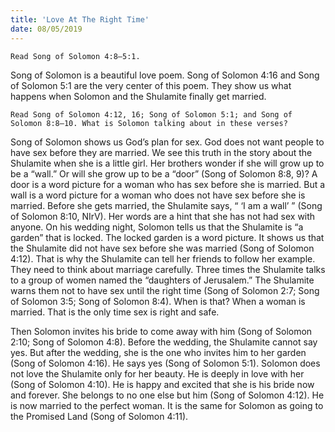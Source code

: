 ```yaml
---
title: 'Love At The Right Time'
date: 08/05/2019
---
```


`Read Song of Solomon 4:8–5:1.`

Song of Solomon is a beautiful love poem. Song of Solomon 4:16 and Song of Solomon 5:1 are the very center of this poem. They show us what happens when Solomon and the Shulamite finally get married.

`Read Song of Solomon 4:12, 16; Song of Solomon 5:1; and Song of Solomon 8:8–10. What is Solomon talking about in these verses?`

Song of Solomon shows us God’s plan for sex. God does not want people to have sex before they are married. We see this truth in the story about the Shulamite when she is a little girl. Her brothers wonder if she will grow up to be a “wall.” Or will she grow up to be a “door” (Song of Solomon 8:8, 9)? A door is a word picture for a woman who has sex before she is married. But a wall is a word picture for a woman who does not have sex before she is married. Before she gets married, the Shulamite says, “ ‘I am a wall’ ” (Song of Solomon 8:10, NIrV). Her words are a hint that she has not had sex with anyone. On his wedding night, Solomon tells us that the Shulamite is “a garden” that is locked. The locked garden is a word picture. It shows us that the Shulamite did not have sex before she was married (Song of Solomon 4:12). That is why the Shulamite can tell her friends to follow her example. They need to think about marriage carefully. Three times the Shulamite talks to a group of women named the “daughters of Jerusalem.” The Shulamite warns them not to have sex until the right time (Song of Solomon 2:7; Song of Solomon 3:5; Song of Solomon 8:4). When is that? When a woman is married. That is the only time sex is right and safe. 

Then Solomon invites his bride to come away with him (Song of Solomon 2:10; Song of Solomon 4:8). Before the wedding, the Shulamite cannot say yes. But after the wedding, she is the one who invites him to her garden (Song of Solomon 4:16). He says yes (Song of Solomon 5:1). Solomon does not love the Shulamite only for her beauty. He is deeply in love with her (Song of Solomon 4:10). He is happy and excited that she is his bride now and forever. She belongs to no one else but him (Song of Solomon 4:12). He is now married to the perfect woman. It is the same for Solomon as going to the Promised Land (Song of Solomon 4:11).